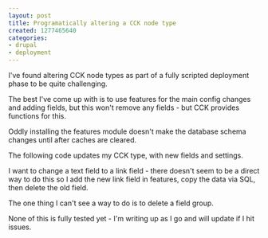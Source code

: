 ```yaml
---
layout: post
title: Programatically altering a CCK node type
created: 1277465640
categories:
- drupal
- deployment
---
```

I've found altering CCK node types as part of a fully scripted deployment phase to be quite challenging.

The best I've come up with is to use features for the main config changes and adding fields, but this won't remove any fields - but CCK provides functions for this.

Oddly installing the features module doesn't make the database schema changes until after caches are cleared.

The following code updates my CCK type, with new fields and settings.

I want to change a text field to a link field - there doesn't seem to be a direct way to do this so I add the new link field in features, copy the data via SQL, then delete the old field.

The one thing I can't see a way to do is to delete a field group.

None of this is fully tested yet - I'm writing up as I go and will update if I hit issues.

<?php

// update CCK type via features module
drupal_install_modules(array( 'features', 'mytype'));

// flush caches to make schema change take effect
drupal_flush_all_caches();

// copy data from old text field to link
$items[] = update_sql("update content_type_mytype set field_mytype_link_url=field_mytype_url_value");


// delete old text field
content_field_instance_delete('field_mytype_url_value', 'mytype', FALSE);

// I'd like to delete a group but THIS DOESN'T WORK!
//  content_field_instance_delete('group_groupname_info', 'mytype', TRUE);


?>
